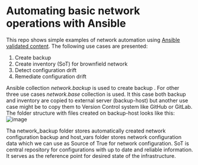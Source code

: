# Automating basic network operations with Ansible
This repo shows simple examples of network automation using [Ansible validated content](https://www.redhat.com/en/blog/automate-expert-ansible-validated-content).
The following use cases are presented:
1. Create backup
2. Create inventory (SoT) for brownfield network
3. Detect configuration drift
4. Remediate configuration drift

Ansible collection _network.backup_ is used to create backup . For other three use cases _network.base_ collection is used.
It this case both backup and inventory are copied to external server (backup-host) but another use case might be to copy them to Version Control system like GitHub or GitLab.
The folder structure with files created on backup-host looks like this:  
![image](https://github.com/user-attachments/assets/f2a6a811-055f-46f4-a3b4-5eee9e15b09a)  

Tha network_backup folder stores automatically created network configuration backup and host_vars folder stores network configuration data which we can use as Source of True for network configuration. SoT is central repository for configurations with up to date and reliable information. It serves as the reference point for desired state of the infrastructure.
